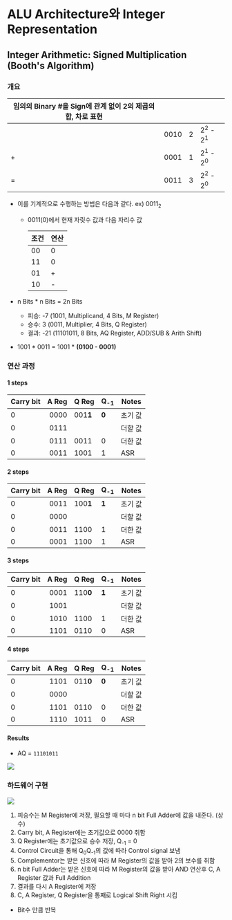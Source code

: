# ALU Architecture와 Integer Representation

## Integer Arithmetic: Signed Multiplication (Booth's Algorithm)

### 개요

| 임의의 Binary #을 Sign에 관계 없이 2의 제곱의 합, 차로 표현 ||||
|---|------|---|-------------------------------------------------|
|   | 0010 | 2 | 2<sup>2</sup> - 2<sup>1</sub>                   |
| + | 0001 | 1 | 2<sup>1</sup> - 2<sup>0</sup>                   |
| = | 0011 | 3 | 2<sup>2</sup> - 2<sup>0</sup>                   |

* 이를 기계적으로 수행하는 방법은 다음과 같다. ex) 0011<sub>2</sub>
    * 0011(0)에서 현재 자릿수 값과 다음 자리수 값

        조건 | 연산
        -----|-----
        00 | 0
        11 | 0
        01 | +
        10 | -

* n Bits * n Bits = 2n Bits
    * 피승: -7 (1001, Multiplicand, 4 Bits, M Register)
    * 승수:  3 (0011, Multiplier, 4 Bits, Q Register)
    * 결과: -21 (11101011, 8 Bits, AQ Register, ADD/SUB & Arith Shift)

* 1001 * 0011 = 1001 * **(0100 - 0001)**

### 연산 과정

#### 1 steps

Carry bit | A Reg | Q Reg | Q<sub>-1</sub> | Notes
----------|------:|:------|------|------
0         | 0000  | 001**1** | **0** | 초기 값
0         | 0111  |       |   | 더할 값
0         | 0111  | 0011  | 0 | 더한 값
0         | 0011  | 1001  | 1 | ASR

#### 2 steps

Carry bit | A Reg | Q Reg | Q<sub>-1</sub> | Notes
----------|------:|:------|-----|------
0         | 0011  | 100**1** | **1** | 초기 값
0         | 0000  |       |   | 더할 값
0         | 0011  | 1100  | 1 | 더한 값
0         | 0001  | 1100  | 1 | ASR

#### 3 steps

Carry bit | A Reg | Q Reg | Q<sub>-1</sub> | Notes
----------|------:|:------|-----|-------
0         | 0001  | 110**0** | **1** | 초기 값
0         | 1001  |       |   | 더할 값
0         | 1010  | 1100  | 1 | 더한 값
0         | 1101  | 0110  | 0 | ASR

#### 4 steps

Carry bit | A Reg | Q Reg | Q<sub>-1</sub> | Notes
----------|------:|:------|-----|-------
0         | 1101  | 011**0** | **0** | 초기 값
0         | 0000  |       |   | 더할 값
0         | 1101  | 0110  | 0 | 더한 값
0         | 1110  | 1011  | 0 | ASR

#### Results

* AQ = `11101011`

![](../resources/int-arithmetic-5.png)

### 하드웨어 구현

![](../resources/int-arithmetic-6.png)

1. 피승수는 M Register에 저장, 필요할 때 마다 n bit Full Adder에 값을 내준다. (상수)
2. Carry bit, A Register에는 초기값으로 0000 취함
3. Q Register에는 초기값으로 승수 저장, Q<sub>-1</sub> = 0
4. Control Circuit을 통해 Q<sub>0</sub>Q<sub>-1</sub>의 값에 따라 Control signal 보냄
6. Complementor는 받은 신호에 따라 M Register의 값을 받아 2의 보수를 취함
5. n bit Full Adder는 받은 신호에 따라 M Register의 값을 받아 AND 연산후 C, A Register 값과 Full Addition
6. 결과를 다시 A Register에 저장
7. C, A Register, Q Register을 통째로 Logical Shift Right 시킴
* Bit수 만큼 반복